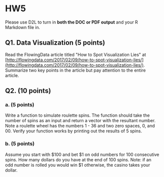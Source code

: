 # HW5


Please use D2L to turn in **both the DOC or PDF output** and your R Markdown file in.


## Q1. Data Visualization (5 points)
Read the FlowingData article titled "How to Spot Visualization Lies" at [http://flowingdata.com/2017/02/09/how-to-spot-visualization-lies/](http://flowingdata.com/2017/02/09/how-to-spot-visualization-lies/). Summarize two key points in the article but  pay attention to the entire article.


## Q2. (10 points)

### a. (5 points)
Write a function to simulate roulette spins. The function should take the number of spins as an input and return a vector with the resultant number. Note a roulette wheel has the numbers 1 - 36 and two zero spaces, 0, and 00. Verify your function works by printing out the results of 5 spins.

### b. (5 points)
Assume you start with \$100 and bet \$1 on odd numbers for 100 consecutive spins. How many dollars do you have at the end of 100 spins. Note: if an odd number is rolled you would win \$1 otherwise, the casino takes your dollar.
